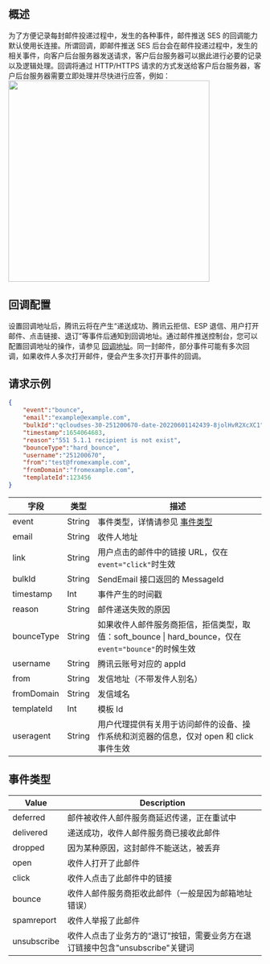 ## 概述
为了方便记录每封邮件投递过程中，发生的各种事件，邮件推送 SES 的回调能力默认使用长连接。所谓回调，即邮件推送 SES 后台会在邮件投递过程中，发生的相关事件，向客户后台服务器发送请求，客户后台服务器可以据此进行必要的记录以及逻辑处理。回调将通过 HTTP/HTTPS 请求的方式发送给客户后台服务器，客户后台服务器需要立即处理并尽快进行应答，例如：
<img src="https://qcloudimg.tencent-cloud.cn/raw/bb133576b0be281bcb6edce01c491e18.png" width=400/>

 ## 回调配置
设置回调地址后，腾讯云将在产生“递送成功、腾讯云拒信、ESP 退信、用户打开邮件、点击链接、退订”等事件后通知到回调地址。通过邮件推送控制台，您可以配置回调地址的操作，请参见 [回调地址](https://cloud.tencent.com/document/product/1288/55194)。同一封邮件，部分事件可能有多次回调，如果收件人多次打开邮件，便会产生多次打开事件的回调。

## 请求示例
```json
{
    "event":"bounce",
    "email":"example@example.com",
    "bulkId":"qcloudses-30-251200670-date-20220601142439-8jolHvR2XcXC1",
    "timestamp":1654064683,
    "reason":"551 5.1.1 recipient is not exist",
    "bounceType":"hard_bounce",
    "username":"251200670",
    "from":"test@fromexample.com",
    "fromDomain":"fromexample.com",
    "templateId":123456
}
```

| 字段         | 类型     | 描述                                                                                 |
| ---------- | ------ | ---------------------------------------------------------------------------------- |
| event      | String | 事件类型，详情请参见 [事件类型](https://cloud.tencent.com/document/product/1288/52368#Event_Type) |
| email      | String | 收件人地址                                                                              |
| link       | String | 用户点击的邮件中的链接 URL，仅在`event="click"`时生效                                               |
| bulkId     | String | SendEmail 接口返回的 MessageId                                                          |
| timestamp  | Int    | 事件产生的时间戳                                                                           |
| reason     | String | 邮件递送失败的原因                                                                          |
| bounceType | String | 如果收件人邮件服务商拒信，拒信类型，取值：soft\_bounce \| hard\_bounce，仅在`event="bounce"`的时候生效           |
| username   | String | 腾讯云账号对应的 appId                                                                     |
| from       | String | 发信地址（不带发件人别名）                                                                      |
| fromDomain | String | 发信域名                                                                               |
| templateId | Int    | 模板 Id                                                                              |
| useragent | String | 用户代理提供有关用于访问邮件的设备、操作系统和浏览器的信息，仅对 open 和 click 事件生效

## 事件类型[](id:Event_Type)
Value|Description
--|--
deferred|邮件被收件人邮件服务商延迟传递，正在重试中
delivered|递送成功，收件人邮件服务商已接收此邮件
dropped|因为某种原因，这封邮件不能送达，被丢弃
open|收件人打开了此邮件
click|收件人点击了此邮件中的链接
bounce|收件人邮件服务商拒收此邮件（一般是因为邮箱地址错误）
spamreport|收件人举报了此邮件
unsubscribe|收件人点击了业务方的“退订”按钮，需要业务方在退订链接中包含"unsubscribe"关键词
